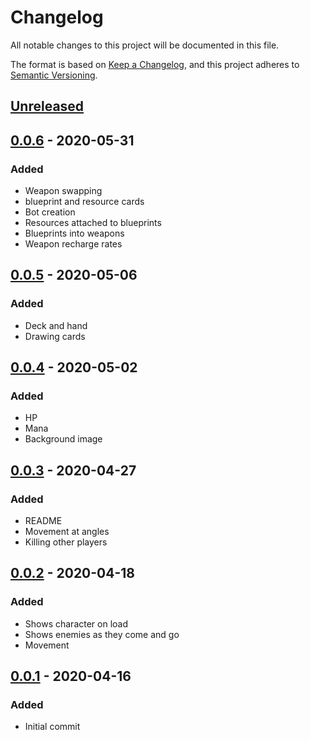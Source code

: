 # Changelog

All notable changes to this project will be documented in this file.

The format is based on [Keep a Changelog](https://keepachangelog.com/en/1.0.0/),
and this project adheres to [Semantic Versioning](https://semver.org/spec/v2.0.0.html).

## [Unreleased]


## [0.0.6] - 2020-05-31
### Added
- Weapon swapping
- blueprint and resource cards
- Bot creation
- Resources attached to blueprints
- Blueprints into weapons
- Weapon recharge rates

## [0.0.5] - 2020-05-06
### Added
- Deck and hand
- Drawing cards

## [0.0.4] - 2020-05-02
### Added
- HP
- Mana
- Background image

## [0.0.3] - 2020-04-27
### Added
- README
- Movement at angles
- Killing other players

## [0.0.2] - 2020-04-18
### Added

- Shows character on load
- Shows enemies as they come and go
- Movement

## [0.0.1] - 2020-04-16
### Added

- Initial commit

[unreleased]: https://github.com/katerberg/phaser/compare/v0.0.6...HEAD
[0.0.6]: https://github.com/katerberg/phaser/releases/tag/v0.0.6
[0.0.5]: https://github.com/katerberg/phaser/releases/tag/v0.0.5
[0.0.4]: https://github.com/katerberg/phaser/releases/tag/v0.0.4
[0.0.3]: https://github.com/katerberg/phaser/releases/tag/v0.0.3
[0.0.2]: https://github.com/katerberg/phaser/releases/tag/v0.0.2
[0.0.1]: https://github.com/katerberg/phaser/releases/tag/v0.0.1
